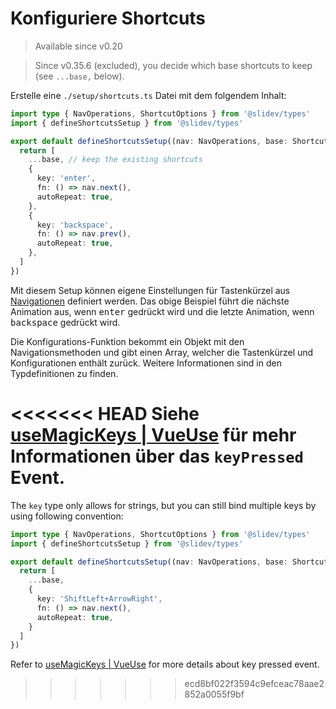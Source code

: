 # Konfiguriere Shortcuts

> Available since v0.20

> Since v0.35.6 (excluded), you decide which base shortcuts to keep (see `...base,` below).

<Environment type="client" />

Erstelle eine `./setup/shortcuts.ts` Datei mit dem folgendem Inhalt:

```ts
import type { NavOperations, ShortcutOptions } from '@slidev/types'
import { defineShortcutsSetup } from '@slidev/types'

export default defineShortcutsSetup((nav: NavOperations, base: ShortcutOptions[]) => {
  return [
    ...base, // keep the existing shortcuts
    {
      key: 'enter',
      fn: () => nav.next(),
      autoRepeat: true,
    },
    {
      key: 'backspace',
      fn: () => nav.prev(),
      autoRepeat: true,
    },
  ]
})
```

Mit diesem Setup können eigene Einstellungen für Tastenkürzel aus [Navigationen](/guide/navigation#navigation-bar) definiert werden. Das obige Beispiel führt die nächste Animation aus, wenn <kbd>enter</kbd> gedrückt wird und die letzte Animation, wenn <kbd>backspace</kbd> gedrückt wird.

Die Konfigurations-Funktion bekommt ein Objekt mit den Navigationsmethoden und gibt einen Array, welcher die Tastenkürzel und Konfigurationen enthält zurück. Weitere Informationen sind in den Typdefinitionen zu finden.

<<<<<<< HEAD
Siehe [useMagicKeys | VueUse](https://vueuse.org/core/useMagicKeys/) für mehr Informationen über das `keyPressed` Event.
=======
The `key` type only allows for strings, but you can still bind multiple keys by using following convention:

```ts
import type { NavOperations, ShortcutOptions } from '@slidev/types'
import { defineShortcutsSetup } from '@slidev/types'

export default defineShortcutsSetup((nav: NavOperations, base: ShortcutOptions[]) => {
  return [
    ...base,
    {
      key: 'ShiftLeft+ArrowRight',
      fn: () => nav.next(),
      autoRepeat: true,
    }
  ]
})
```

Refer to [useMagicKeys | VueUse](https://vueuse.org/core/useMagicKeys/) for more details about key pressed event.
>>>>>>> ecd8bf022f3594c9efceac78aae2852a0055f9bf
